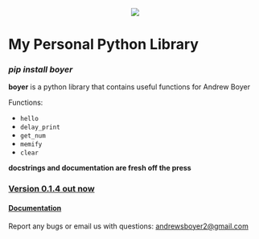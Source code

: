 <div>
<p align="center">
  <img src="https://github.com/asboyer2/asboyer2/blob/master/images/logo.png"/>
</p>
</div>


# My Personal Python Library
### ***pip install boyer***

**boyer** is a python library that contains useful 
functions for Andrew Boyer

Functions:
* `hello`
* `delay_print`
* `get_num`
* `memify`
* `clear`

**docstrings and documentation are fresh off the press**
### [Version 0.1.4 out now](https://pypi.org/project/boyer/)
#### [Documentation](https://github.com/asboyer2/boyer/tree/master/docs)

Report any bugs or email us with questions: andrewsboyer2@gmail.com
